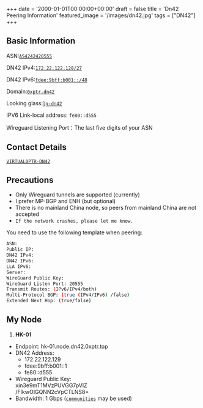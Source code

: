 +++
date = '2000-01-01T00:00:00+00:00'
draft = false
title = 'Dn42 Peering Information'
featured_image = '/images/dn42.jpg'
tags = ["DN42"]
+++

## Basic Information

ASN:[`AS4242420555`](https://explorer.burble.com/#/aut-num/AS4242420555)

DN42 IPv4:[`172.22.122.128/27`](https://explorer.burble.com/#/route/172.22.122.128_27)

DN42 IPv6:[`fdee:9bff:b001::/48`](https://explorer.burble.com/#/route6/fdee:9bff:b001::_48)

Domain:[`0xptr.dn42`](https://explorer.burble.com/#/domain/0xptr.dn42)

Looking glass:[`lg-dn42`](https://lg-dn42.0xptr.top)

IPV6 Link-local address: `fe80::d555`

Wireguard Listening Port：The last five digits of your ASN

## Contact Details

[`VIRTUAL0PTR-DN42`](https://explorer.burble.com/#/person/VIRTUAL0PTR-DN42)

## Precautions

+  Only Wireguard tunnels are supported (currently)
+  I prefer MP-BGP and ENH (but optional)
+  There is no mainland China node, so peers from mainland China are not accepted
+  `If the network crashes, please let me know.`

You need to use the following template when peering:

``` bash
ASN:
Public IP:
DN42 IPv4:
DN42 IPv6:
LLA IPv6:
Server:
WireGuard Public Key:
WireGuard Listen Port: 20555
Transmit Routes: (IPv6/IPv4/both)
Multi-Protocol BGP: (true (IPv4/IPv6) /false)
Extended Next Hop: (true/false)
```

## My Node

1. **HK-01**
  + Endpoint: hk-01.node.dn42.0xptr.top
  + DN42 Address:
    + 172.22.122.129
    + fdee:9bff:b001::1
    + fe80::d555
  + Wireguard Public Key:\
  xin3e9mT1MVzPUVGG7pVIZ\
  /FIkwOIGQNN2cVpCTLNS8=
  + Bandwidth: 1 Gbps ([`communities`](https://dn42.dev/howto/BGP-communities) may be used)

